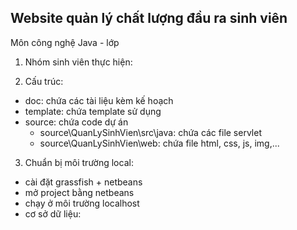 ## Website quản lý chất lượng đầu ra sinh viên

Môn công nghệ Java - lớp

1. Nhóm sinh viên thực hiện:

2. Cấu trúc:
  - doc: chứa các tài liệu kèm kế hoạch
  - template: chứa template sử dụng
  - source: chứa code dự án
    + source\QuanLySinhVien\src\java: chứa các file servlet
    + source\QuanLySinhVien\web: chứa file html, css, js, img,...

3. Chuẩn bị môi trường local:
  - cài đặt grassfish + netbeans
  - mở project bằng netbeans
  - chạy ở môi trường localhost
  - cơ sở dữ liệu:

